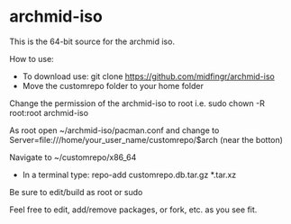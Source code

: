 # archmid-iso

This is the 64-bit source for the archmid iso.

How to use:
- To download use:  git clone https://github.com/midfingr/archmid-iso
- Move the customrepo folder to your home folder

Change the permission of the archmid-iso to root
i.e. sudo chown -R root:root archmid-iso

As root open ~/archmid-iso/pacman.conf and change to Server=file:///home/your_user_name/customrepo/$arch (near the botton)

Navigate to ~/customrepo/x86_64
- In a terminal type:
repo-add customrepo.db.tar.gz *.tar.xz

Be sure to edit/build as root or sudo

Feel free to edit, add/remove packages, or fork, etc. as you see fit.
